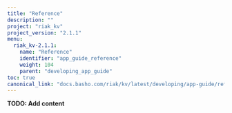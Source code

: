 ```yaml
---
title: "Reference"
description: ""
project: "riak_kv"
project_version: "2.1.1"
menu:
  riak_kv-2.1.1:
    name: "Reference"
    identifier: "app_guide_reference"
    weight: 104
    parent: "developing_app_guide"
toc: true
canonical_link: "docs.basho.com/riak/kv/latest/developing/app-guide/reference.md"
---
```


**TODO: Add content**
